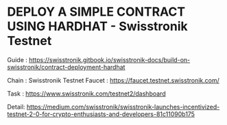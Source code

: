 # DEPLOY A SIMPLE CONTRACT USING HARDHAT - Swisstronik Testnet

Guide : https://swisstronik.gitbook.io/swisstronik-docs/build-on-swisstronik/contract-deployment-hardhat

Chain : Swisstronik Testnet
Faucet : https://faucet.testnet.swisstronik.com/

Task : https://www.swisstronik.com/testnet2/dashboard

Detail: https://medium.com/swisstronik/swisstronik-launches-incentivized-testnet-2-0-for-crypto-enthusiasts-and-developers-81c11090b175
